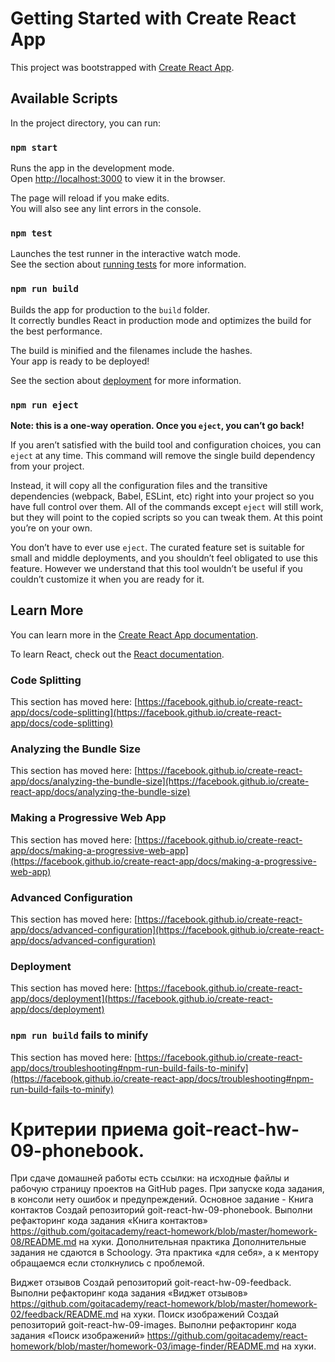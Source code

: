 # Getting Started with Create React App

This project was bootstrapped with [Create React App](https://github.com/facebook/create-react-app).

## Available Scripts

In the project directory, you can run:

### `npm start`

Runs the app in the development mode.\
Open [http://localhost:3000](http://localhost:3000) to view it in the browser.

The page will reload if you make edits.\
You will also see any lint errors in the console.

### `npm test`

Launches the test runner in the interactive watch mode.\
See the section about [running tests](https://facebook.github.io/create-react-app/docs/running-tests) for more information.

### `npm run build`

Builds the app for production to the `build` folder.\
It correctly bundles React in production mode and optimizes the build for the best performance.

The build is minified and the filenames include the hashes.\
Your app is ready to be deployed!

See the section about [deployment](https://facebook.github.io/create-react-app/docs/deployment) for more information.

### `npm run eject`

**Note: this is a one-way operation. Once you `eject`, you can’t go back!**

If you aren’t satisfied with the build tool and configuration choices, you can `eject` at any time. This command will remove the single build dependency from your project.

Instead, it will copy all the configuration files and the transitive dependencies (webpack, Babel, ESLint, etc) right into your project so you have full control over them. All of the commands except `eject` will still work, but they will point to the copied scripts so you can tweak them. At this point you’re on your own.

You don’t have to ever use `eject`. The curated feature set is suitable for small and middle deployments, and you shouldn’t feel obligated to use this feature. However we understand that this tool wouldn’t be useful if you couldn’t customize it when you are ready for it.

## Learn More

You can learn more in the [Create React App documentation](https://facebook.github.io/create-react-app/docs/getting-started).

To learn React, check out the [React documentation](https://reactjs.org/).

### Code Splitting

This section has moved here: [https://facebook.github.io/create-react-app/docs/code-splitting](https://facebook.github.io/create-react-app/docs/code-splitting)

### Analyzing the Bundle Size

This section has moved here: [https://facebook.github.io/create-react-app/docs/analyzing-the-bundle-size](https://facebook.github.io/create-react-app/docs/analyzing-the-bundle-size)

### Making a Progressive Web App

This section has moved here: [https://facebook.github.io/create-react-app/docs/making-a-progressive-web-app](https://facebook.github.io/create-react-app/docs/making-a-progressive-web-app)

### Advanced Configuration

This section has moved here: [https://facebook.github.io/create-react-app/docs/advanced-configuration](https://facebook.github.io/create-react-app/docs/advanced-configuration)

### Deployment

This section has moved here: [https://facebook.github.io/create-react-app/docs/deployment](https://facebook.github.io/create-react-app/docs/deployment)

### `npm run build` fails to minify

This section has moved here: [https://facebook.github.io/create-react-app/docs/troubleshooting#npm-run-build-fails-to-minify](https://facebook.github.io/create-react-app/docs/troubleshooting#npm-run-build-fails-to-minify)




# Критерии приема  goit-react-hw-09-phonebook.
При сдаче домашней работы есть ссылки: на исходные файлы и рабочую страницу проектов на GitHub pages.
При запуске кода задания, в консоли нету ошибок и предупреждений.
Основное задание - Книга контактов
Создай репозиторий goit-react-hw-09-phonebook.
Выполни рефакторинг кода задания «Книга контактов» https://github.com/goitacademy/react-homework/blob/master/homework-08/README.md
на хуки.
Дополнительная практика
Дополнительные задания не сдаются в Schoology. Эта практика «для себя», а к ментору обращаемся если столкнулись с проблемой.

Виджет отзывов
Создай репозиторий goit-react-hw-09-feedback.
Выполни рефакторинг кода задания «Виджет отзывов» https://github.com/goitacademy/react-homework/blob/master/homework-02/feedback/README.md
на хуки.
Поиск изображений
Создай репозиторий goit-react-hw-09-images.
Выполни рефакторинг кода задания «Поиск изображений» https://github.com/goitacademy/react-homework/blob/master/homework-03/image-finder/README.md
на хуки.
